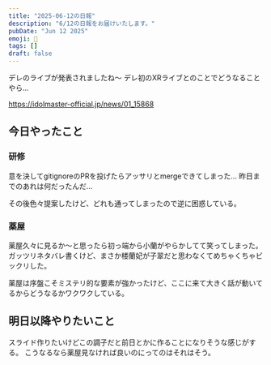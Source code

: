 ```yaml
---
title: "2025-06-12の日報"
description: "6/12の日報をお届けいたします。"
pubDate: "Jun 12 2025"
emoji: 🦊
tags: []
draft: false
---
```


デレのライブが発表されましたね〜 デレ初のXRライブとのことでどうなることやら...

https://idolmaster-official.jp/news/01_15868

## 今日やったこと

### 研修

意を決してgitignoreのPRを投げたらアッサリとmergeできてしまった...
昨日までのあれは何だったんだ...

その後色々提案したけど、どれも通ってしまったので逆に困惑している。

### 薬屋

薬屋久々に見るか〜と思ったら初っ端から小蘭がやらかしてて笑ってしまった。
ガッツリネタバレ書くけど、まさか楼蘭妃が子翠だと思わなくてめちゃくちゃビックリした。

薬屋は序盤こそミステリ的な要素が強かったけど、ここに来て大きく話が動いてるからどうなるかワクワクしている。

## 明日以降やりたいこと

スライド作りたいけどこの調子だと前日とかに作ることになりそうな感じがする。
こうなるなら薬屋見なければ良いのにってのはそれはそう。
